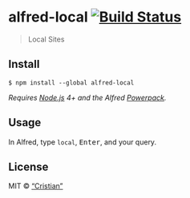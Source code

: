 # alfred-local [![Build Status](https://travis-ci.org/explorador/local-by-flywheel-alfred.svg?branch=master)](https://travis-ci.org/explorador/local-by-flywheel-alfred)

> Local Sites


## Install

```
$ npm install --global alfred-local
```

*Requires [Node.js](https://nodejs.org) 4+ and the Alfred [Powerpack](https://www.alfredapp.com/powerpack/).*


## Usage

In Alfred, type `local`, <kbd>Enter</kbd>, and your query.


## License

MIT © [“Cristian”](http://cristianguerra.com)
